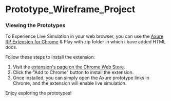 # Prototype_Wireframe_Project

### Viewing the Prototypes

To Experience Live Simulation in your web browser, you can use the [Axure RP Extension for Chrome](https://chrome.google.com/webstore/detail/axure-rp-extension-for-ch/dogkpdfcklifaemcdfbildhcofnopogp) & Play with zip folder in which i have added HTML docs.

Follow these steps to install the extension:

1. Visit the [extension's page on the Chrome Web Store](https://chrome.google.com/webstore/detail/axure-rp-extension-for-ch/dogkpdfcklifaemcdfbildhcofnopogp).
2. Click the "Add to Chrome" button to install the extension.
3. Once installed, you can simply open the Axure prototype links in Chrome, and the extension will enable live simulation.

Enjoy exploring the prototypes!
